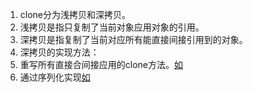 1. clone分为浅拷贝和深拷贝。    
  1. 浅拷贝是指只复制了当前对象应用对象的引用。   
  2. 深拷贝是指复制了当前对应所有能直接间接引用到的对象。    
1. 深拷贝的实现方法：     
  1. 重写所有直接合间接应用的clone方法。[如](https://blog.csdn.net/zhangjg_blog/article/details/18369201)
  2. 通过序列化实现[如](https://blog.csdn.net/caoxiaohong1005/article/details/78704890)
